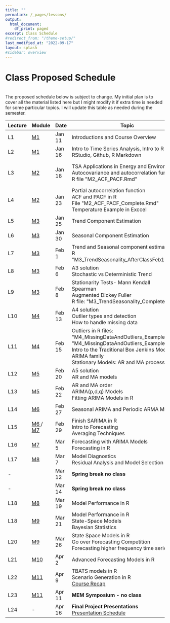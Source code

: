 ```yaml
---
title: ""
permalink: /_pages/lessons/
output:
  html_document:
    df_print: paged
excerpt: Class Schedule
#redirect_from: "/theme-setup/"
last_modified_at: "2022-09-17"
layout: splash
#sidebar: overview
---
```


# Class Proposed Schedule
<br>
The proposed schedule below is subject to change. My initial plan is to cover all the material listed here but I might modify it if extra time is needed for some particular topics. I will update this table as needed during the semester.


| Lecture | Module |   Date  | Topic | Homework |
|----|----|--------|--------------|----|
| L1 | <a href="/docs/modules/M1/" > M1 </a> | Jan 11 | Introductions and Course Overview  | Join Slack Workspace and A01 |
| L2 |   <a href="/docs/modules/M1/" > M1 </a> | Jan 16 | Intro to Time Series Analysis, Intro to R and RStudio, Github, R Markdown | A01 |
| L3 | <a href="/docs/modules/M2/" > M2 </a> | Jan 18 | TSA Applications in Energy and Environment <br> Autocovariance and autocorrelation function <br> R file "M2_ACF_PACF.Rmd"  | Run "M2_ImportingData_CSV_XLSX.Rmd" and <br> A02 |
| L4 | <a href="/docs/modules/M2/" > M2 </a> | Jan 23 | Partial autocorrelation function <br> ACF and PACF in R <br> File "M2_ACF_PACF_Complete.Rmd" <br> Temperature Example in Exccel | A02|
| L5 |  <a href="/docs/modules/M3/" > M3 </a>  | Jan 25 | Trend Component Estimation | A03 |
| L6 | <a href="/docs/modules/M3/" > M3 </a> | Jan 30 | Seasonal Component Estimation | A03 |
| L7 | <a href="/docs/modules/M3/" > M3 </a> | Feb 1 | Trend and Seasonal component estimation in R <br> "M3_TrendSeasonality_AfterClassFeb1"| A03 |
| L8 | <a href="/docs/modules/M3/" > M3 </a> | Feb 6 | A3 solution <br> Stochastic vs Deterministic Trend  | A04 |
| L9 | <a href="/docs/modules/M3/" > M3 </a> | Feb 8 | Stationarity Tests- Mann Kendall <br> Spearman <br> Augmented Dickey Fuller <br> R file: "M3_TrendSeasonality_Complete.Rmd"| A04 |
| L10 | <a href="/docs/modules/M4/" > M4 </a> | Feb 13 | A4 solution <br> Outlier types and detection <br> How to handle missing data <br>  | A05 |
| L11 | <a href="/docs/modules/M4/" > M4 </a> | Feb 15 | Outliers in R files: "M4_MissingDataAndOutliers_Example1.Rmd" <br> "M4_MissingDataAndOutliers_Example2.Rmd" <br> Intro to the Traditional Box  Jenkins Models - ARIMA family <br> Stationary Models: AR and MA process | A05 |
| L12 | <a href="/docs/modules/M5/" > M5 </a> | Feb 20 | A5 solution <br> AR and MA models  | A06  |
| L13 | <a href="/docs/modules/M5/" > M5 </a> | Feb 22 | AR and MA order <br> ARIMA(p,d,q) Models <br> Fitting ARIMA Models in R | A06 |
| L14 | <a href="/docs/modules/M6/" > M6 </a> | Feb 27 | Seasonal ARIMA and Periodic ARMA Models | A07 |
| L15 | <a href="/docs/modules/M6/" > M6 </a> / <a href="/docs/modules/M7/" > M7 </a> | Feb 29 |  Finish SARIMA in R <br> Intro to Forecasting <br> Averaging Techniques <br> | A07  |
| L16 | <a href="/docs/modules/M7/" > M7 </a> | Mar 5 | Forecasting with ARIMA Models <br> Forecasting in R | A08 |
| L17 | <a href="/docs/modules/M8/" > M8 </a> | Mar 7 | Model Diagnostics <br> Residual Analysis and Model Selection| A08 <br> Project Proposal (2-3 slides) 
| - |  | Mar 12 | **Spring break no class** |  |
| - |  | Mar 14 | **Spring break no class** |  |
| L18 | <a href="/docs/modules/M8/" > M8 </a> | Mar 19 |  Model Performance in R  |  |
| L18 | <a href="/docs/modules/M9/" > M9 </a> | Mar 21 | Model Performance in R <br> State-Space Models <br> Bayesian Statistics  |  |
| L20 | <a href="/docs/modules/M9/" > M9 </a> | Mar 26 | State Space Models in R <br> Go over Forecasting Competition <br> Forecasting higher frequency time series  | A09 - part I |
| L21 | <a href="/docs/modules/M10/" > M10 </a> | Apr 2 | Advanced Forecasting Models in R |  A09 - part II |
| L22 | <a href="/docs/modules/M11/" > M11 </a> | Apr 9 | TBATS models in R <br> Scenario Generation in R <br> <a href="/docs/modules/PPTS/TSA_Recap.pdf" > Course Recap </a>  | Work on project/competition |
| L23 | <a href="/docs/modules/M11/" > M11 </a> | Apr 11 | **MEM Symposium - no class** | Work on project/competition |
| L24 | - | Apr 16 | **Final Project Presentations** <br> <a href="/docs/assets/Group_Schedule.png" > Presentation Schedule </a> | Work on project/competition |